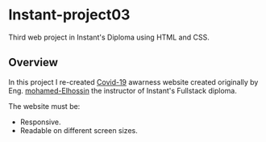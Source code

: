 # Instant-project03

Third web project in Instant's Diploma using HTML and CSS.

## Overview

In this project I re-created [Covid-19](https://mohamed-elhossin.github.io/Covid-19/#home) awarness website created originally by Eng. [mohamed-Elhossin](https://github.com/mohamed-Elhossin) the instructor of Instant's Fullstack diploma.

The website must be:

- Responsive.
- Readable on different screen sizes.
